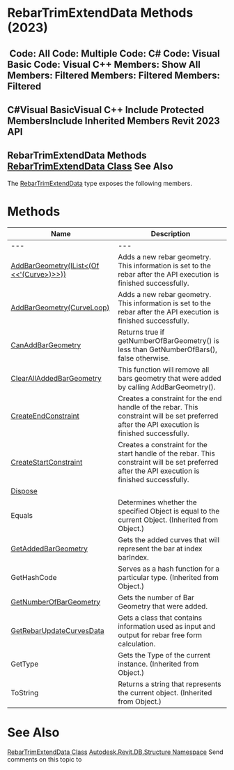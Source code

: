 # RebarTrimExtendData Methods (2023)

﻿
 Code: All Code: Multiple Code: C# Code: Visual Basic Code: Visual C++  Members: Show All Members: Filtered Members: Filtered Members: Filtered   
---  
C#Visual BasicVisual C++
Include Protected MembersInclude Inherited Members
Revit 2023 API  
---  
RebarTrimExtendData Methods  
[RebarTrimExtendData Class](980b816d-dc7e-7550-3e37-61482516b5ab.md "RebarTrimExtendData Class") See Also  
---  
The [RebarTrimExtendData](980b816d-dc7e-7550-3e37-61482516b5ab.md "RebarTrimExtendData Class") type exposes the following members.
# Methods
| Name | Description |
| --- | --- |
| --- | --- | --- |
| [AddBarGeometry(IList<(Of <<'(Curve>)>>))](674f12da-e4a0-fc7f-b011-a706c7859d40.md "AddBarGeometry Method \(IList\(Curve\)\)") | Adds a new rebar geometry. This information is set to the rebar after the API execution is finished successfully. |
| [AddBarGeometry(CurveLoop)](9948f497-0cdc-b3b6-a465-b7fe4e843da2.md "AddBarGeometry Method \(CurveLoop\)") | Adds a new rebar geometry. This information is set to the rebar after the API execution is finished successfully. |
| [CanAddBarGeometry](4dc39ffe-585f-9f4f-725c-5269d71bfc1e.md "CanAddBarGeometry Method") | Returns true if getNumberOfBarGeometry() is less than GetNumberOfBars(), false otherwise. |
| [ClearAllAddedBarGeometry](f1450c93-30ed-79cf-0acd-3619cb170428.md "ClearAllAddedBarGeometry Method") | This function will remove all bars geometry that were added by calling AddBarGeometry(). |
| [CreateEndConstraint](30f97bb3-ad2e-6240-6222-afa70754f1f3.md "CreateEndConstraint Method") | Creates a constraint for the end handle of the rebar. This constraint will be set preferred after the API execution is finished successfully. |
| [CreateStartConstraint](d4a71afa-9ebd-fc3d-6b74-79180843f086.md "CreateStartConstraint Method") | Creates a constraint for the start handle of the rebar. This constraint will be set preferred after the API execution is finished successfully. |
| [Dispose](030e9c7c-7be8-8554-751e-9cffc4264b8b.md "Dispose Method") |
| Equals | Determines whether the specified Object is equal to the current Object. (Inherited from Object.) |
| [GetAddedBarGeometry](64c06ae1-86b7-4e86-94df-2a6d99084a11.md "GetAddedBarGeometry Method") | Gets the added curves that will represent the bar at index barIndex. |
| GetHashCode | Serves as a hash function for a particular type.  (Inherited from Object.) |
| [GetNumberOfBarGeometry](58c19b83-13ae-de95-4950-aefa2873f687.md "GetNumberOfBarGeometry Method") | Gets the number of Bar Geometry that were added. |
| [GetRebarUpdateCurvesData](64b5059a-5cfe-bf9a-b13c-dea51ff40449.md "GetRebarUpdateCurvesData Method") | Gets a class that contains information used as input and output for rebar free form calculation. |
| GetType | Gets the Type of the current instance. (Inherited from Object.) |
| ToString | Returns a string that represents the current object. (Inherited from Object.) |

# See Also
[RebarTrimExtendData Class](980b816d-dc7e-7550-3e37-61482516b5ab.md "RebarTrimExtendData Class")
[Autodesk.Revit.DB.Structure Namespace](d586b341-f687-9d90-e96d-255806b7d4fc.md "Autodesk.Revit.DB.Structure Namespace")
Send comments on this topic to 